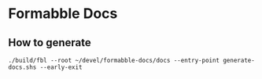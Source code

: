 # Formabble Docs

## How to generate

```
./build/fbl --root ~/devel/formabble-docs/docs --entry-point generate-docs.shs --early-exit
```
